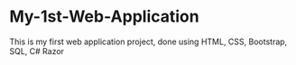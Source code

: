 # My-1st-Web-Application
This is my first web application project, done using HTML, CSS, Bootstrap, SQL, C# Razor
